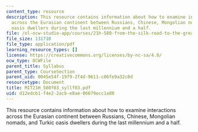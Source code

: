 ```yaml
---
content_type: resource
description: This resource contains information about how to examine interactions
  across the Eurasian continent between Russians, Chinese, Mongolian nomads, and Turkic
  oasis dwellers during the last millennium and a half.
file: /ol-ocw-studio-app/courses/21h-580-from-the-silk-road-to-the-great-game-china-russia-and-central-eurasia-fall-2003/d12edcb1f4e22acbe8ae06679ecc1a80_MIT21H_580f03_syllf03.pdf
file_size: 131710
file_type: application/pdf
learning_resource_types: []
license: https://creativecommons.org/licenses/by-nc-sa/4.0/
ocw_type: OCWFile
parent_title: Syllabus
parent_type: CourseSection
parent_uid: 0045e54f-19f9-2f4d-9611-c06fe9a32c0d
resourcetype: Document
title: MIT21H_580f03_syllf03.pdf
uid: d12edcb1-f4e2-2acb-e8ae-06679ecc1a80
---
```

This resource contains information about how to examine interactions across the Eurasian continent between Russians, Chinese, Mongolian nomads, and Turkic oasis dwellers during the last millennium and a half.
